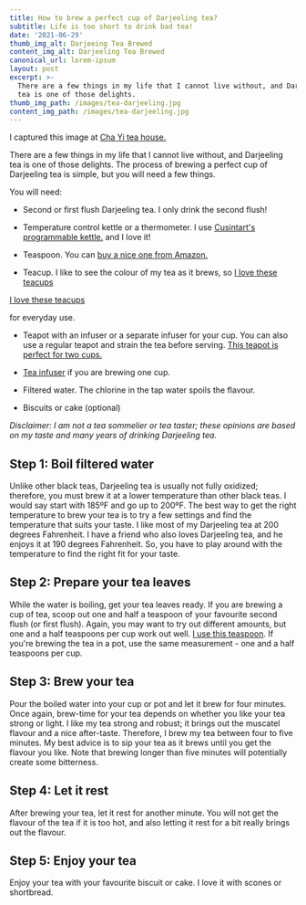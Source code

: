 ```yaml
---
title: How to brew a perfect cup of Darjeeling tea?
subtitle: Life is too short to drink bad tea!
date: '2021-06-29'
thumb_img_alt: Darjeeing Tea Brewed
content_img_alt: Darjeeling Tea Brewed
canonical_url: lorem-ipsum
layout: post
excerpt: >-
  There are a few things in my life that I cannot live without, and Darjeeling
  tea is one of those delights.
thumb_img_path: /images/tea-darjeeling.jpg
content_img_path: /images/tea-darjeeling.jpg
---
```

I captured this image at <a href="https://shop.chayi.ca/?target=_blank" target="_blank">Cha Yi tea house.</a>

There are a few things in my life that I cannot live without, and Darjeeling tea is one of those delights. The process of brewing a perfect cup of Darjeeling tea is simple, but you will need a few things.

You will need:

*   Second or first flush Darjeeling tea. I only drink the second flush!

*   Temperature control kettle or a thermometer. I use <a href="https://www.amazon.ca/gp/product/B003WEAHUY/ref=as_li_qf_asin_il_tl?ie=UTF8\&tag=arshabhirai20-20\&creative=330641\&linkCode=as2\&creativeASIN=B003WEAHUY\&linkId=dc2f5a7b1d05c5d6f7c093b884592e2f" target="_blank">Cusintart's programmable kettle.</a> and I love it!

*   Teaspoon. You can <a href="https://www.amazon.ca/gp/product/B074L4MZRY/ref=as_li_qf_asin_il_tl?ie=UTF8\&tag=arshabhirai20-20\&creative=330641\&linkCode=as2\&creativeASIN=B074L4MZRY\&linkId=3e915dd2da8deeeefa237435acfa3be8" target="_blank">buy a nice one from Amazon.</a>

*   Teacup. I like to see the colour of my tea as it brews, so [I love these teacups](https://www.amazon.ca/gp/product/B078PFY9RV/ref=as_li_qf_asin_il_tl?ie=UTF8\&tag=arshabhirai20-20\&creative=330641\&linkCode=as2\&creativeASIN=B078PFY9RV\&linkId=2156758695fede503f84a7908f787bf5) 

<a href="https://www.amazon.ca/gp/product/B078PFY9RV/ref=as_li_qf_asin_il_tl?ie=UTF8\&tag=arshabhirai20-20\&creative=330641\&linkCode=as2\&creativeASIN=B078PFY9RV\&linkId=2156758695fede503f84a7908f787bf5" target="_blank">I love these teacups</a>

for everyday use.

*   Teapot with an infuser or a separate infuser for your cup. You can also use a regular teapot and strain the tea before serving. [This teapot is perfect for two cups.](https://www.amazon.ca/gp/product/B07KXSDQ9G/ref=as_li_qf_asin_il_tl?ie=UTF8\&tag=arshabhirai20-20\&creative=330641\&linkCode=as2\&creativeASIN=B07KXSDQ9G\&linkId=7cb182cbaa75ecea6ddc78c34583f37b)

*   [Tea infuser](https://www.amazon.ca/gp/product/B082HGWPFV/ref=as_li_qf_asin_il_tl?ie=UTF8\&tag=arshabhirai20-20\&creative=330641\&linkCode=as2\&creativeASIN=B082HGWPFV\&linkId=aefb538fad7306adf13ea05ab128659b) if you are brewing one cup.

*   Filtered water. The chlorine in the tap water spoils the flavour.

*   Biscuits or cake (optional)

*Disclaimer: I am not a tea sommelier or tea taster; these opinions are based on my taste and many years of drinking Darjeeling tea.*

## Step 1: Boil filtered water

Unlike other black teas, Darjeeling tea is usually not fully oxidized; therefore, you must brew it at a lower temperature than other black teas. I would say start with 185ºF and go up to 200ºF. The best way to get the right temperature to brew your tea is to try a few settings and find the temperature that suits your taste. I like most of my Darjeeling tea at 200 degrees Fahrenheit. I have a friend who also loves Darjeeling tea, and he enjoys it at 190 degrees Fahrenheit. So, you have to play around with the temperature to find the right fit for your taste.

## Step 2: Prepare your tea leaves

While the water is boiling, get your tea leaves ready. If you are brewing a cup of tea, scoop out one and half a teaspoon of your favourite second flush (or first flush). Again, you may want to try out different amounts, but one and a half teaspoons per cup work out well. [I use this teaspoon](https://www.amazon.ca/gp/product/B074L4MZRY/ref=as_li_qf_asin_il_tl?ie=UTF8\&tag=arshabhirai20-20\&creative=330641\&linkCode=as2\&creativeASIN=B074L4MZRY\&linkId=3e915dd2da8deeeefa237435acfa3be8).  If you're brewing the tea in a pot, use the same measurement - one and a half teaspoons per cup.

## Step 3: Brew your tea

Pour the boiled water into your cup or pot and let it brew for four minutes. Once again, brew-time for your tea depends on whether you like your tea strong or light. I like my tea strong and robust; it brings out the muscatel flavour and a nice after-taste. Therefore, I brew my tea between four to five minutes. My best advice is to sip your tea as it brews until you get the flavour you like. Note that brewing longer than five minutes will potentially create some bitterness.

## Step 4: Let it rest

After brewing your tea, let it rest for another minute. You will not get the flavour of the tea if it is too hot, and also letting it rest for a bit really brings out the flavour.

## Step 5: Enjoy your tea

Enjoy your tea with your favourite biscuit or cake. I love it with scones or shortbread.

## &#xA;&#xA;&#xA;
